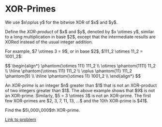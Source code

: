 # XOR-Primes

<p>We use $x\oplus y$ for the bitwise XOR of $x$ and $y$.</p>

<p>Define the <i>XOR-product</i> of $x$ and $y$, denoted by $x \otimes y$, similar to a long multiplication in base $2$, except that the intermediate results are XORed instead of the usual integer addition.</p>

<p>For example, $7 \otimes 3 = 9$, or in base $2$, $111_2 \otimes 11_2 = 1001_2$:</p>
$$
\begin{align*}
\phantom{\otimes 111} 111_2 \\
\otimes \phantom{1111} 11_2 \\
\hline
\phantom{\otimes 111} 111_2 \\
\oplus \phantom{11} 111_2  \phantom{9} \\
\hline
\phantom{\otimes 11} 1001_2 \\
\end{align*}
$$

<p>An <i>XOR-prime</i> is an integer $n$ greater than $1$ that is not an XOR-product of two integers greater than $1$. The above example shows that $9$ is not an XOR-prime. Similarly, $5 = 3 \otimes 3$ is not an XOR-prime. The first few XOR-primes are $2, 3, 7, 11, 13, ...$ and the 10th XOR-prime is $41$.</p>

<p>Find the $5\,000\,000$th XOR-prime.</p>

[Link to problem](https://projecteuler.net/problem=810)
